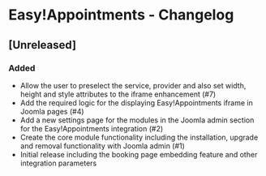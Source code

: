 # Easy!Appointments - Changelog

## [Unreleased]

### Added

- Allow the user to preselect the service, provider and also set width, height and style attributes to the iframe enhancement  (#7)
- Add the required logic for the displaying Easy!Appointments iframe in Joomla pages  (#4)
- Add a new settings page for the modules in the Joomla admin section for the Easy!Appointments integration  (#2)
- Create the core module functionality including the installation, upgrade and removal functionality with Joomla admin  (#1)
- Initial release including the booking page embedding feature and other integration parameters 
